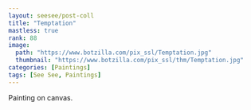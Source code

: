```yaml
---
layout: seesee/post-coll
title: "Temptation"
mastless: true
rank: 88
image:
  path: "https://www.botzilla.com/pix_ssl/Temptation.jpg"
  thumbnail: "https://www.botzilla.com/pix_ssl/thm/Temptation.jpg"
categories: [Paintings]
tags: [See See, Paintings]
---
```


Painting on canvas.



